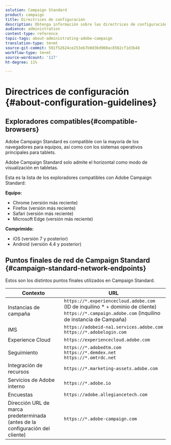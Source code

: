 ```yaml
---
solution: Campaign Standard
product: campaign
title: Directrices de configuración
description: Obtenga información sobre las directrices de configuración de Campaign Standard.
audience: administration
content-type: reference
topic-tags: about-administrating-adobe-campaign
translation-type: tm+mt
source-git-commit: 501f52624ce253eb7b0d36d908ac8502cf1d3b48
workflow-type: tm+mt
source-wordcount: '117'
ht-degree: 11%

---
```



# Directrices de configuración {#about-configuration-guidelines}

## Exploradores compatibles{#compatible-browsers}

Adobe Campaign Standard es compatible con la mayoría de los navegadores para equipos, así como con los sistemas operativos principales para tablets.

Adobe Campaign Standard solo admite el horizontal como modo de visualización en tabletas.

Esta es la lista de los exploradores compatibles con Adobe Campaign Standard:

**Equipo:**

* Chrome (versión más reciente)
* Firefox (versión más reciente)
* Safari (versión más reciente)
* Microsoft Edge (versión más reciente)

**Comprimido:**

* iOS (versión 7 y posterior)
* Android (versión 4.4 y posterior)

## Puntos finales de red de Campaign Standard {#campaign-standard-network-endpoints}

Estos son los distintos puntos finales utilizados en Campaign Standard.

| Contexto | URL |
|--- |--- |
| Instancias de campaña | `https://*.experiencecloud.adobe.com` (ID de inquilino * + dominio de cliente)<br>`https://*.campaign.adobe.com` (inquilino de instancia de Campaña) |
| IMS | `https://adobeid-na1.services.adobe.com`<br>`https://*.adobelogin.com` |
| Experience Cloud | `https://experiencecloud.adobe.com` |
| Seguimiento | `https://*.adobedtm.com`<br>`https://*.demdex.net`<br>`https://*.omtrdc.net` |
| Integración de recursos | `https://*.marketing-assets.adobe.com` |
| Servicios de Adobe interno | `https://*.adobe.io` |
| Encuestas | `https://adobe.allegiancetech.com` |
| Dirección URL de marca predeterminada (antes de la configuración del cliente) | `https://*.adobe-campaign.com` |
